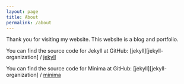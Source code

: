 ```yaml
---
layout: page
title: About
permalink: /about
---
```


Thank you for visiting my website. This website is a blog and portfolio.  





You can find the source code for Jekyll at GitHub:
[jekyll][jekyll-organization] /
[jekyll](https://github.com/jekyll/jekyll)

You can find the source code for Minima at GitHub:
[jekyll][jekyll-organization] /
[minima](https://github.com/jekyll/minima)
